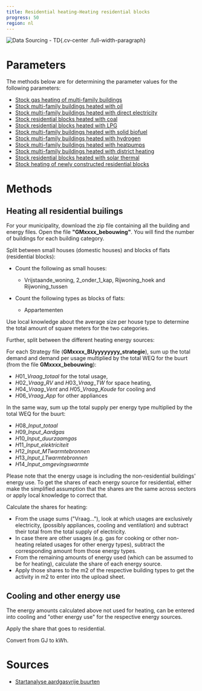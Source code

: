 ```yaml
---
title: Residential heating-Heating residential blocks 
progress: 50
region: nl
---
```


![Data Sourcing - TD](/images/data-sourcing-td.jpg){.cv-center .full-width-paragraph}


# Parameters
The methods below are for determining the parameter values for the following parameters:

- [Stock gas heating of multi-family buildings](/5-resources/1-data/definitions/parameters/stock_heating_residential_multi_family_natural_gas.md)
- [Stock multi-family buildings heated with oil](/5-resources/1-data/definitions/parameters/stock_heating_residential_multi_family_oil.md)
- [Stock multi-family buildings heated with direct electricity](/5-resources/1-data/definitions/parameters/stock_heating_residential_multi_family_direct_electricity.md)
- [Stock residential blocks heated with coal](/5-resources/1-data/definitions/parameters/stock_heating_residential_multi_family_coal.md)
- [Stock residential blocks heated with LPG](/5-resources/1-data/definitions/parameters/stock_heating_residential_multi_family_lpg.md)
- [Stock multi-family buildings heated with solid biofuel](/5-resources/1-data/definitions/parameters/stock_heating_residential_multi_family_solid_biofuel.md)
- [Stock multi-family buildings heated with hydrogen](/5-resources/1-data/definitions/parameters/stock_heating_residential_multi_family_hydrogen.md)
- [Stock multi-family buildings heated with heatpumps](/5-resources/1-data/definitions/parameters/stock_heating_residential_multi_family_heat_pumps.md)
- [Stock multi-family buildings heated with district heating](/5-resources/1-data/definitions/parameters/stock_heating_residential_multi_family_building_district_heating.md)
- [Stock residential blocks heated with solar thermal](/5-resources/1-data/definitions/parameters/stock_heating_residential_multi_family_solar_thermal.md)
- [Stock heating of newly constructed residential blocks](/5-resources/1-data/definitions/parameters/stock_heating_new_residential_multi_family.md)



# Methods

## Heating all residential builings

For your municipality, download the zip file containing all the building and energy files. Open the file **"GMxxxx_bebouwing"**. You will find the number of buildings for each building category.


Split between small houses (domestic houses) and blocks of flats (residential blocks):

- Count the following as small houses:
  - Vrijstaande_woning, 2_onder_1_kap, Rijwoning_hoek and Rijwoning_tussen


- Count the following types as blocks of flats:
  - Appartementen


Use local knowledge about the average size per house type to determine the total amount of square meters for the two categories.


Further, split between the different heating energy sources:

For each Strategy file (**GMxxxx_BUyyyyyyyy_strategie**), sum up the total demand and demand per usage multiplied by the total WEQ for the buurt (from the file **GMxxxx_bebouwing**):

- $H01\_Vraag\_totaal$ for the total usage,
- $H02\_Vraag\_RV$ and $H03\_Vraag\_TW$ for space heating,
- $H04\_Vraag\_Vent$ and $H05\_Vraag\_Koude$ for cooling and
- $H06\_Vraag\_App$ for other appliances


In the same way, sum up the total supply per energy type multiplied by the total WEQ for the buurt:

- $H08\_Input\_totaal$
- $H09\_Input\_Aardgas$
- $H10\_Input\_duurzaamgas$
- $H11\_Input\_elektriciteit$
- $H12\_Input\_MTwarmtebronnen$
- $H13\_Input\_LTwarmtebronnen$
- $H14\_Input\_omgevingswarmte$


Please note that the energy usage is including the non-residential buildings' energy use. To get the shares of each energy source for residential, either make the simplified assumption that the shares are the same across sectors or apply local knowledge to correct that.

Calculate the shares for heating:

- From the usage sums ("Vraag..."), look at which usages are exclusively electricity, (possibly appliances, cooling and ventilation) and subtract their total from the total supply of electricity. 
- In case there are other usages (e.g. gas for cooking or other non-heating related usages for other energy types), subtract the corresponding amount from those energy types.
- From the remaining amounts of energy used (which can be assumed to be for heating), calculate the share of each energy source.
- Apply those shares to the m2 of the respective building types to get the activity in m2 to enter into the upload sheet.

## Cooling and other energy use

The energy amounts calculated above not used for heating, can be entered into cooling and "other energy use" for the respective energy sources.

Apply the share that goes to residential.

Convert from GJ to kWh.




# Sources

- [Startanalyse aardgasvrije buurten](/5-resources/1-data/data-transformation/nl/2-data-descriptors/startanalyse-aardgasvrije-buurten.md)



